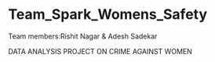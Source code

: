 # Team_Spark_Womens_Safety
Team members:Rishit Nagar & Adesh Sadekar

DATA ANALYSIS PROJECT ON CRIME AGAINST WOMEN
